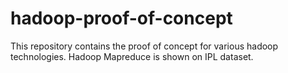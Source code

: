 # hadoop-proof-of-concept
This repository contains the proof of concept for various hadoop technologies.
Hadoop Mapreduce is shown on IPL dataset.
